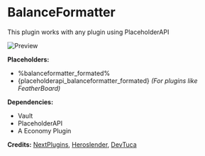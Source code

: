 # BalanceFormatter

 This plugin works with any plugin using PlaceholderAPI
 
 ![Preview](https://i.imgur.com/eYCIBF5.png)
 
 **Placeholders:**
  - %balanceformatter_formated% 
  - {placeholderapi_balanceformatter_formated} *(For plugins like FeatherBoard)*
  

 **Dependencies:**
  - Vault
  - PlaceholderAPI
  - A Economy Plugin
  
  
  **Credits:** [NextPlugins](https://github.com/NextPlugins), [Heroslender](https://github.com/Heroslender), [DevTuca](https://github.com/DevTuca)
